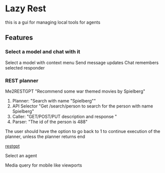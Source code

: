 # Lazy Rest
this is a gui for managing local tools for agents

## Features

### Select a model and chat with it

Select a model with context menu
Send message updates
Chat remembers selected responder

### REST planner

Me2RESTGPT "Recommend some war themed movies by Spielberg"

1. Planner: "Search with name "Spielberg""
2. API Selector "Get /search/person to search for the person with name Spielberg"
3. Caller: "GET/POST/PUT description and response "
4. Parser: "The id of the person is 488"

The user should have the option to go back to 1 to continue execution of the planner, unless the planner returns end

[restgpt](https://restgpt.github.io/)

Select an agent

Media query for mobile like viewports
